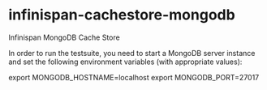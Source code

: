 infinispan-cachestore-mongodb
=============================

Infinispan MongoDB Cache Store

In order to run the testsuite, you need to start a MongoDB server instance and set the following
environment variables (with appropriate values):

export MONGODB_HOSTNAME=localhost
export MONGODB_PORT=27017

